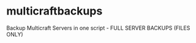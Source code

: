 multicraftbackups
=================

Backup Multicraft Servers in one script - FULL SERVER BACKUPS (FILES ONLY)

